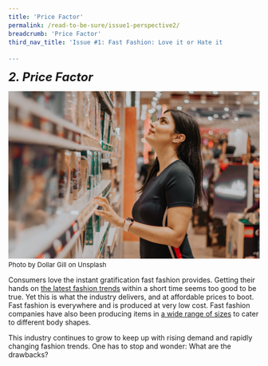 ```yaml
---
title: 'Price Factor'
permalink: /read-to-be-sure/issue1-perspective2/
breadcrumb: 'Price Factor'
third_nav_title: 'Issue #1: Fast Fashion: Love it or Hate it

---
```


***<font size=5>2. Price Factor</font>***

![](../images/dollar-gill-LUzZ1MllFxU-unsplash.jpg)<font size="2">Photo by Dollar Gill on Unsplash</font>  

Consumers love the instant gratification fast fashion provides. Getting their hands on [the latest fashion trends](https://www.drapersonline.com/news/how-the-desire-for-instant-gratification-is-shaping-retail) within a short time seems too good to be true. Yet this is what the industry delivers, and at affordable prices to boot. Fast fashion is everywhere and is produced at very low cost. Fast fashion companies have also been producing items in [a wide range of sizes](https://ww.fashionnetwork.com/news/Mango-completes-violeta-integration-shein-tops-plus-size-inclusivity-list,1327389.html) to cater to different body shapes.

This industry continues to grow to keep up with rising demand and rapidly changing fashion trends. One has to stop and wonder: What are the drawbacks?





